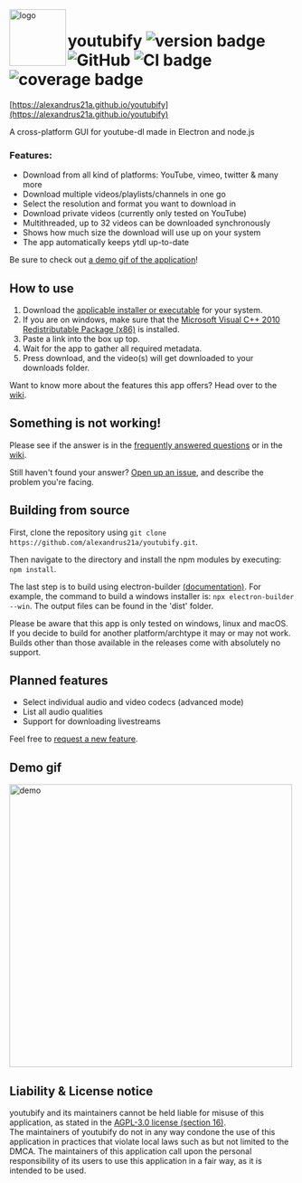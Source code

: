 <img src="https://raw.githubusercontent.com/alexandrus21a/youtubify/v2.0.0/renderer/img/icon.png" alt="logo" align="left" height="100"/>

# youtubify ![version badge](https://img.shields.io/github/v/release/alexandrus21a/youtubify?label=latest-release) ![GitHub](https://img.shields.io/github/license/alexandrus21a/youtubify) ![CI badge](https://img.shields.io/github/workflow/status/alexandrus21a/youtubify/CI?label=CI) ![coverage badge](https://img.shields.io/codecov/c/github/alexandrus21a/youtubify)
[https://alexandrus21a.github.io/youtubify](https://alexandrus21a.github.io/youtubify)

A cross-platform GUI for youtube-dl made in Electron and node.js


### Features:
- Download from all kind of platforms: YouTube, vimeo, twitter & many more
- Download multiple videos/playlists/channels in one go
- Select the resolution and format you want to download in
- Download private videos (currently only tested on YouTube)
- Multithreaded, up to 32 videos can be downloaded synchronously
- Shows how much size the download will use up on your system
- The app automatically keeps ytdl up-to-date

Be sure to check out [a demo gif of the application](#Demo-gif)!

## How to use
1. Download the [applicable installer or executable](https://github.com/alexandrus21a/youtubify/releases/latest) for your system.
2. If you are on windows, make sure that the [Microsoft Visual C++ 2010 Redistributable Package (x86)](https://download.microsoft.com/download/1/6/5/165255E7-1014-4D0A-B094-B6A430A6BFFC/vcredist_x86.exe) is installed. 
3. Paste a link into the box up top.
4. Wait for the app to gather all required metadata.
5. Press download, and the video(s) will get downloaded to your downloads folder.

Want to know more about the features this app offers? Head over to the [wiki](https://github.com/alexandrus21a/youtubify/wiki/).

## Something is not working!
Please see if the answer is in the [frequently answered questions](https://github.com/alexandrus21a/youtubify/wiki/FAQ) or in the [wiki](https://github.com/alexandrus21a/youtubify/wiki/).

Still haven't found your answer? [Open up an issue](https://github.com/alexandrus21a/youtubify/issues), and describe the problem you're facing.

## Building from source
First, clone the repository using `git clone https://github.com/alexandrus21a/youtubify.git`.

Then navigate to the directory and install the npm modules by executing: `npm install`.

The last step is to build using electron-builder [(documentation)](https://www.electron.build/cli). For example, the command to build a windows installer is: `npx electron-builder --win`. The output files can be found in the 'dist' folder.

Please be aware that this app is only tested on windows, linux and macOS. If you decide to build for another platform/archtype it may or may not work. Builds other than those available in the releases come with absolutely no support.

## Planned features
- Select individual audio and video codecs (advanced mode)
- List all audio qualities
- Support for downloading livestreams

Feel free to [request a new feature](https://github.com/alexandrus21a/youtubify/issues).

## Demo gif
<img src="ytdlgui_demo.gif" alt="demo" width="500"/>  


## Liability & License notice
youtubify and its maintainers cannot be held liable for misuse of this application, as stated in the [AGPL-3.0 license (section 16)](https://github.com/alexandrus21a/youtubify/blob/master/LICENSE).  
The maintainers of youtubify do not in any way condone the use of this application in practices that violate local laws such as but not limited to the DMCA. The maintainers of this application call upon the personal responsibility of its users to use this application in a fair way, as it is intended to be used.
